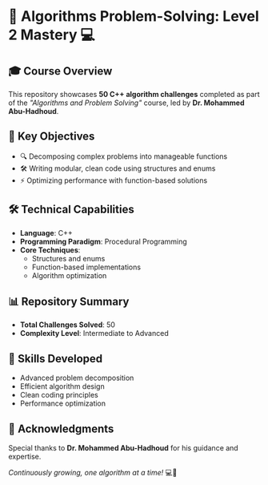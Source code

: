 # 🚀 Algorithms Problem-Solving: Level 2 Mastery 💻  

## 🎓 Course Overview  
This repository showcases **50 C++ algorithm challenges** completed as part of the *"Algorithms and Problem Solving"* course, led by **Dr. Mohammed Abu-Hadhoud**.  

## 🎯 Key Objectives  
- 🔍 Decomposing complex problems into manageable functions  
- 🛠️ Writing modular, clean code using structures and enums  
- ⚡ Optimizing performance with function-based solutions  

## 🛠️ Technical Capabilities  
- **Language**: C++  
- **Programming Paradigm**: Procedural Programming  
- **Core Techniques**:  
  - Structures and enums  
  - Function-based implementations  
  - Algorithm optimization  

## 📊 Repository Summary  
- **Total Challenges Solved**: 50  
- **Complexity Level**: Intermediate to Advanced  

## 🌟 Skills Developed  
- Advanced problem decomposition  
- Efficient algorithm design  
- Clean coding principles  
- Performance optimization  

## 🙏 Acknowledgments  
Special thanks to **Dr. Mohammed Abu-Hadhoud** for his guidance and expertise.  

*Continuously growing, one algorithm at a time!* 💻🧠  
